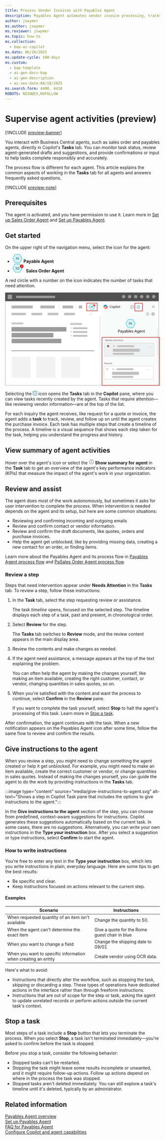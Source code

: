 ```yaml
---
title: Process Vendor Invoices with Payables Agent
description: Payables Agent automates vendor invoice processing, tracks tasks, and keeps you informed. Discover how to simplify your accounts payable process.
author: jswymer
ms.author: jswymer
ms.reviewer: jswymer
ms.topic: how-to
ms.collection:
  - bap-ai-copilot
ms.date: 06/18/2025
ms.update-cycle: 180-days
ms.custom:
  - bap-template
  - ai-gen-docs-bap
  - ai-gen-description
  - ai-seo-date:06/18/2025
ms.search.form: 4400, 4410
ROBOTS: NOINDEX,NOFOLLOW
---
```

# Supervise agent activities (preview)

[!INCLUDE [preview-banner](~/../shared-content/shared/preview-includes/preview-banner.md)]

You interact with Business Central agents, such as sales order and payables agents, directly in Copilot's **Tasks** tab. You can monitor task status, review agent-generated drafts and suggestions, and provide confirmations or input to help tasks complete responsibly and accurately.

The process flow is different for each agent. This article explains the common aspects of working in the **Tasks** tab for all agents and answers frequently asked questions.

[!INCLUDE [preview-note](~/../shared-content/shared/preview-includes/production-ready-preview-dynamics365.md)]
<!--[!INCLUDE [limited-public-preview](includes/limited-public-preview.md)]-->

## Prerequisites

The agent is activated, and you have permission to use it. Learn more in [Set up Sales Order Agent](sales-order-agent-setup.md) and [Set up Payables Agent](payables-agent-setup.md).

## Get started

On the upper right of the navigation menu, select the icon for the agent:

- ![Shows Payables Agent icon.](media/payables-agent-activated-icon.png) **Payable Agent**
- ![Shows Sales Order Agent icon.](media/soa-activated-number-icon.png) **Sales Order Agent**

A red circle with a number on the icon indicates the number of tasks that need attention.

![Shows the agents task view with steps](media/payables-agent-tasks-pane.svg)

Selecting the ![Shows the task view icon](media/sot-task-view-icon.png) icon opens the **Tasks** tab in the **Copilot** pane, where you can view tasks recently created by the agent. Tasks that require attention&mdash;like reviewing vendor information&mdash;are at the top of the list.  

For each inquiry the agent receives, like request for a quote or invoice, the agent adds a **task** to track, review, and follow up on until the agent creates the purchase invoice. Each task has multiple steps that create a timeline of the process. A timeline is a visual sequence that shows each step taken for the task, helping you understand the progress and history.

## View summary of agent activities

Hover over the agent's icon or select the ![Show summary for Agent icon](media/soa-summary-icon.png) **Show summary for agent** in the **Task** tab to get an overview of the agent's key performance indicators (KPIs) that measure the impact of the agent's work in your organization.

## Review and assist

The agent does most of the work autonomously, but sometimes it asks for user intervention to complete the process. When intervention is needed depends on the agent and  its setup, but here are some common situations:

- Reviewing and confirming incoming and outgoing emails
- Review and confirm contact or vendor information.
- Review and confirm the draft documents, like quotes, orders and purchase invoices.
- Help the agent get unblocked, like by providing missing data, creating a new contact for an order, or finding items.

Learn more about the Payables Agent and its process flow in [Payables Agent process flow](payables-agent.md#payables-agent-process-flow) and [PaSales Order Agent process flow](sales-order-agent.md#how-the-agent-processes-requests).

### Review a step

Steps that need intervention appear under **Needs Attention** in the **Tasks** tab. To review a step, follow these instructions:

1. In the **Task** tab, select the step requesting review or assistance.

   The task *timeline* opens, focused on the selected step. The timeline displays each step of a task, past and present, in chronological order.

1. Select **Review** for the step.

   The **Tasks** tab switches to **Review** mode, and the review content appears in the main display area.
1. Review the contents and make changes as needed.

1. If the agent need assistance, a message appears at the top of the text explaining the problem.

   You can often help the agent by making the changes yourself, like making an item available, creating the right customer, contact, or vendor, changing quantities in sales quotes, so on.

1. When you're satisfied with the content and want the process to continue, select **Confirm** in the **Review** pane.

   If you want to complete the task yourself, select **Stop** to halt the agent's processing of this task. Learn more in [Stop a task](#stop-a-task).

After confirmation, the agent continues with the task. When a new notification appears on the Payables Agent icon after some time, follow the same flow to review and confirm the results.

<!--
## Modify invoices

During review, you might need to modify the vendor details or purchase document draft created by the agent, or when the agent requests assistance. When you select **Review**, the invoice opens for inspection. Make changes as needed, then select **Confirm** in the **Review** pane. The agent processes the purchas invoice document.

You also have the opportunity to modify a quote or order during the review step for an outgoing email. In this case, select **...** (More options) > **Discard step** on the step. This action stops the task temporarily to allow you to open the quote or order and makes changes and then resume the step.

![Shows the discard step action on a Sales Order Agent task.](media/soa-discard-step.png "Shows the discard step action on a Sales Order Agent task.")

> [!NOTE]
> **Discard step** is available only on review steps for outgoing emails.

After you make the changes, return to the **Tasks** tab, select one of the following options for resuming the task, and then select **Send**:

- **I have updated the quote** or **I have updated the order**: Select one of these options if you made changes to the quote or order. The agent generates a new PDF and email for the customer.
- **Just resume**: Select this option if you didn't change the quote or order. The agent doesn't generate a new quote or order and keeps the original email as before.  

![Shows the resume step action on a Sales Order Agent task.](media/soa-resume-step.png "Shows the resume step action on a Sales Order Agent task.")

If you change your mind while reviewing the outgoing message and decide to make more changes to the sales document, use the **Discard step** action to discard the email message generated by the agent. Then, update the sales document as needed and instruct the agent to create a new outgoing email with the updated attachment.
-->

<!-- ## Reviewing drafts from the Inbound E-Documents page

To understand how the Payables Agent drafted the purchase invoice document, you can also go directly to the **Inbound E-Documents** page and open a purchase document draft.  

Business Central helps you focus your review by highlighting the fields that benefit most from your attention, reducing the review effort and minimizing risk of inaccuracy.

Fields that are recommended for review display an [info] information icon.

When you select this icon or use the <kbd>Alt</kbd>+<kbd>I</kbd> keyboard shortcut on the field, Business Central reveals why the Payables Agent chose that specific field value. This information helps you determine whether a better value would be more appropriate. 

You can quickly replace or correct any fields that the Payables Agent didn’t quite get right. 

To complete the review and elevate the draft to a purchase invoice document, choose the **Finalize draft** action.

> [!IMPORTANT]
> Fields recommended for review are provided as a convenience, and you aren't required to inspect all of them. Always review the entire purchase document draft, especially if you're new to the Payables Agent and are learning the limitations of how the agent works with your data.

> [!NOTE]
> While reviewing a purchase document draft, you can't use Copilot’s Autofill feature.-->

## Give instructions to the agent

When you review a step, you might need to change something the agent created or help it get unblocked. For example, you might need to make an item available, create the correct customer or vendor, or change quantities in sales quotes. Instead of making the changes yourself, you can guide the agent to do the work by providing instructions in the **Tasks** tab.

:::image type="content" source="media/give-instructions-to-agent.svg" alt-text="Shows a step in Copilot Task pane that includes the options to give instructions to the agent.":::

In the **Give instructions to the agent** section of the step, you can choose from predefined, context-aware suggestions for instructions. Copilot generates these suggestions automatically based on the current task. In some cases, there are no suggestions. Alternatively, you can write your own instructions in the **Type your instruction** box. After you select a suggestion or type instructions, select **Confirm** to start the agent.

### How to write instructions

You're free to enter any text in the **Type your instruction** box, which lets you write instructions in plain, everyday language. Here are some tips to get the best results:

- Be specific and clear.
- Keep instructions focused on actions relevant to the current step.

#### Examples

|Scenario|Instructions|
|-|-|
|When requested quantity of an item isn't available|Change the quantity to 50.|
|When the agent can't determine the exact item|Give a quote for the Rome guest chair in blue|
|When you want to change a field| Change the shipping date to 09/01|
|When you want to specific information when creating an entity|Create vendor using OCR data.|

Here's what to avoid:

- Instructions that directly alter the workflow, such as stopping the task, skipping or discarding a step. These types of operations have dedicated actions in the interface rather than through freeform instructions.
- Instructions that are out of scope for the step or task, asking the agent to update unrelated records or perform actions outside the current task's context.

## Stop a task

Most steps of a task include a **Stop** button that lets you terminate the process. When you select **Stop**, a task isn't terminated immediately&mdash;you're asked to confirm before the task is stopped.

Before you stop a task, consider the following behavior:

- Stopped tasks can't be restarted.
- Stopping the task might leave some results incomplete or unwanted, and it might require follow-up actions. Follow up actions depend on where in the process the task was stopped.
- Stopped tasks aren't deleted immediately. You can still explore a task's timeline until it's deleted, typically by an administrator.

## Related information

[Payables Agent overview](payables-agent.md)  
[Set up Payables Agent](payables-agent-setup.md)  
[FAQ for Payables Agent](faqs-payables-agent.md)  
[Configure Copilot and agent capabilities](enable-ai.md)  
